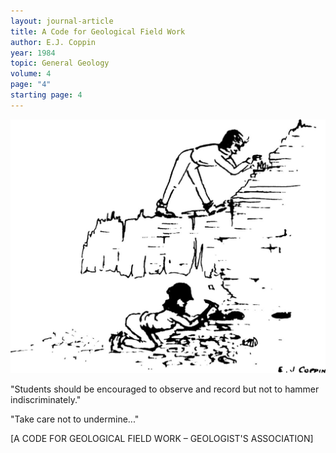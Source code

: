 ```yaml
---
layout: journal-article
title: A Code for Geological Field Work
author: E.J. Coppin
year: 1984
topic: General Geology
volume: 4
page: "4"
starting page: 4
---
```

<img src="assets/undermine.jpg">

"Students should be encouraged to observe and record but not to hammer indiscriminately."

"Take care not to undermine..."

[A CODE FOR GEOLOGICAL FIELD WORK – GEOLOGIST'S ASSOCIATION]